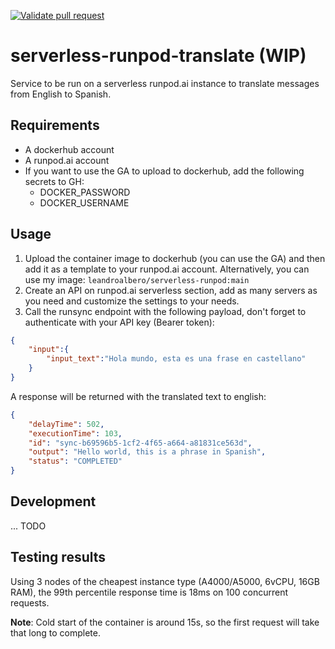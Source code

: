 [![Validate pull request](https://github.com/leandroalbero/serverless-runpod-translate/actions/workflows/pull-request.yaml/badge.svg)](https://github.com/leandroalbero/serverless-runpod-translate/actions/workflows/pull-request.yaml)
# serverless-runpod-translate (WIP)
Service to be run on a serverless runpod.ai instance to translate messages from English to Spanish.

## Requirements
* A dockerhub account
* A runpod.ai account
* If you want to use the GA to upload to dockerhub, add the following secrets to GH:
  * DOCKER_PASSWORD
  * DOCKER_USERNAME

## Usage
1. Upload the container image to dockerhub (you can use the GA) and then add it as a template to your runpod.ai account.
Alternatively, you can use my image: `leandroalbero/serverless-runpod:main`
2. Create an API on runpod.ai serverless section, add as many servers as you need and customize the settings to your needs.
3. Call the runsync endpoint with the following payload, don't forget to authenticate with your API key (Bearer token):
```json
{
    "input":{
        "input_text":"Hola mundo, esta es una frase en castellano"
    }
}
```
A response will be returned with the translated text to english:
```json
{
    "delayTime": 502,
    "executionTime": 103,
    "id": "sync-b69596b5-1cf2-4f65-a664-a81831ce563d",
    "output": "Hello world, this is a phrase in Spanish",
    "status": "COMPLETED"
}
```

## Development
... TODO

## Testing results
Using 3 nodes of the cheapest instance type (A4000/A5000, 6vCPU, 16GB RAM), the 99th percentile response time is 18ms on 100 concurrent requests.

**Note**: Cold start of the container is around 15s, so the first request will take that long to complete.
